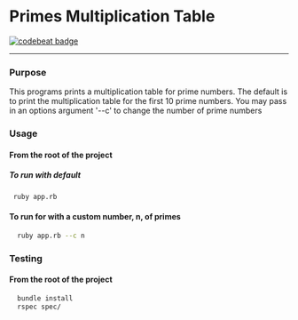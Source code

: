 # Primes Multiplication Table

[![codebeat badge](https://codebeat.co/badges/29e2c4e4-d15e-4e20-8b5a-416c42bdf801)](https://codebeat.co/projects/github-com-atbyrd-primes-multiplication-table)

***

### Purpose

This programs prints a multiplication table for prime numbers. The default is to print the multiplication table for the first 10 prime numbers. You may pass in an options argument '--c' to change the number of prime numbers

### Usage

#### From the root of the project

##### To run with default
 ```bash
  ruby app.rb
 ```

#### To run for with a custom number, n,  of primes
 ```bash
   ruby app.rb --c n
 ```

### Testing

#### From the root of the project
 ```bash
   bundle install
   rspec spec/
 ```
